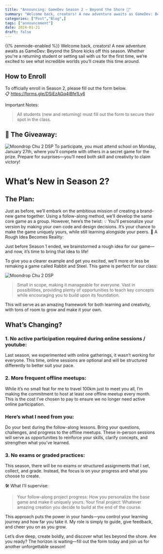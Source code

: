 ```yaml
---
title: "Announcing: GameDev Season 2 – Beyond the Shore 🌊"
summary: "Welcome back, creators! A new adventure awaits as GameDev: Beyond the Shore kicks off this season. Whether you're a returning student or setting sail with us for the first time, we’re excited to see what incredible worlds you’ll create this time around."
categories: ["Post","Blog",]
tags: ["announcement"]
date: 2024-01-21
draft: false
---
```

{{% zenmode-enabled %}}
Welcome back, creators! A new adventure awaits as GameDev: Beyond the Shore kicks off this season. Whether you're a returning student or setting sail with us for the first time, we’re excited to see what incredible worlds you’ll create this time around.

## How to Enroll
To officially enroll in Season 2, please fill out the form below.  
📋 https://forms.gle/DSiEzAGq4iBfe1Ly6

Important Notes:

> All students (new and returning) must fill out the form to secure their spot in the class.

## 🎁 The Giveaway:
![Moondrop Chu 2 DSP](chu.png)
To participate, you must attend school on Monday, January 27th, where you’ll compete with others in a secret game for the prize. Prepare for surprises—you’ll need both skill and creativity to claim victory!
# What’s New in Season 2?
## The Plan:

Just as before, we’ll embark on the ambitious mission of creating a brand-new game together. Using a follow-along method, we’ll develop the same core game as a group. However, here’s the twist:
💡 You’ll personalize your version by making your own code and design decisions. It’s your chance to make the game uniquely yours, while still learning alongside your peers.
🌟 A Rough Idea Becomes Reality:

Just before Season 1 ended, we brainstormed a rough idea for our game—and now, it’s time to bring that idea to life!

To give you a clearer example and get you excited, we’ll more or less be remaking a game called Rabbit and Steel. This game is perfect for our class:

![Moondrop Chu 2 DSP](rabbit.gif)

> Small in scope, making it manageable for everyone. Vast in possibilities, providing plenty of opportunities to teach key concepts while encouraging you to build upon its foundation.

This will serve as an amazing framework for both learning and creativity, with tons of room to grow and make it your own.  
## What’s Changing?
### 1. No active participation required during online sessions / youtube:

Last season, we experimented with online gatherings, it wasn’t working for everyone. This time, online sessions are optional and will be structured differently to better suit your pace.  
### 2. More frequent offline meetups:

While it’s no small feat for me to travel 100km just to meet you all, I’m making the commitment to host at least one offline meetup every month. This is the cost I’ve chosen to pay to ensure we no longer need active online participation.

### Here’s what I need from you:
Do your best during the follow-along lessons. Bring your questions, challenges, and progress to the offline meetups. These in-person sessions will serve as opportunities to reinforce your skills, clarify concepts, and strengthen what you’ve learned.


### 3. No exams or graded practices:

This season, there will be no exams or structured assignments that I set, collect, and grade. Instead, the focus is on your progress and what you choose to create.

🛠️ What I’ll supervise:

> Your follow-along project progress: How you personalize the base game and make it uniquely yours. Your final project: Whatever amazing creation you decide to build at the end of the course.

This approach puts the power in your hands—you control your learning journey and how far you take it. My role is simply to guide, give feedback, and cheer you on as you grow.

Let’s dive deep, create boldly, and discover what lies beyond the shore. Are you ready? The horizon is waiting—fill out the form today and join us for another unforgettable season!
